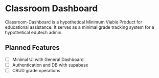 # Classroom Dashboard

Classroom-Dashboard is a hypothetical Minimum Viable Product for educational assistance. It serves as a minimal grade tracking system for a hypothetical edutech admin.

## Planned Features

- [ ] Minimal UI with General Dashboard
- [ ] Authentication and DB with supabase
- [ ] CRUD grade operations
